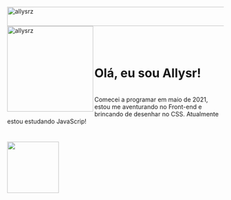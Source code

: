 <div style="display: inline_block"><br>
   <img align="left" height="45em" width="1100em" alt="allysrz" src="https://i.ibb.co/HpHZX8j/pixil-frame-0-3.png">
</div>

<div style="display: inline_block"><br>
   <img align="left" height="200em"  alt="allysrz" src="https://s6.gifyu.com/images/pixil-gif-drawing33a2dc19fe4d9bc5.gif">
</div>

<br><br><br><br>
<h1> Olá, eu sou Allysr!</h1>
<br> Comecei a programar em maio de 2021, estou me aventurando no Front-end e brincando de desenhar no CSS. Atualmente estou estudando JavaScrip!

 <div>
  <h1></h1>
  <a href="https://github.com/allysr">
  <img  height="120em" src="https://github-readme-stats.vercel.app/api/top-langs/?username=allysr&layout=compact&langs_count=16&theme=dracula"/>
</div>

  
